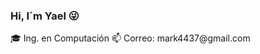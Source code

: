 ### Hi, I´m Yael :stuck_out_tongue_winking_eye:

<p aling="left">
  🎓 Ing. en Computación
  📫 Correo: mark4437@gmail.com
</p>
<!--
**YaelRubio11/YaelRubio11** is a ✨ _special_ ✨ repository because its `README.md` (this file) appears on your GitHub profile.

Here are some ideas to get you started:

- 🔭 I’m currently working on ...
- 🌱 I’m currently learning ...
- 👯 I’m looking to collaborate on ...
- 🤔 I’m looking for help with ...
- 💬 Ask me about ...
- 📫 How to reach me: ...
- 😄 Pronouns: ...
- ⚡ Fun fact: ...
-->
